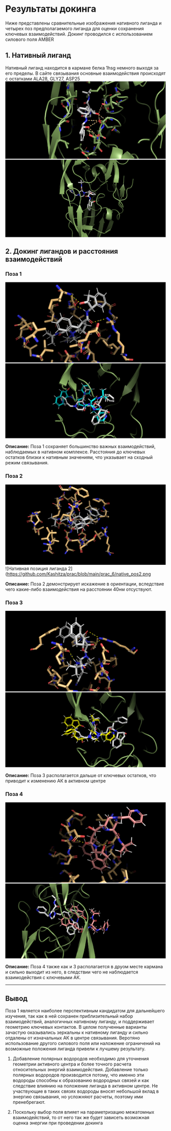 # Результаты докинга

Ниже представлены сравнительные изображения нативного лиганда и четырех поз предполагаемого лиганда для оценки сохранения ключевых взаимодействий.
Докинг проводился с использованием силового поля AMBER
## 1. Нативный лиганд
Нативный лиганд находится в кармане белка 1hsg немного выходя за его пределы. В сайте связывания основные взаимодействия происходят с остатками ALA28, GLY27, ASP25
![Нативная позиция лиганда](https://github.com/Kashitza/prac/blob/main/prac_6/native_dist.png)
![Расстояния нативного лиганда](https://github.com/Kashitza/prac/blob/main/prac_6/native_pos.png)


## 2. Докинг лигандов и расстояния взаимодействий

### Поза 1

![Расстояния лиганд 1](https://github.com/Kashitza/prac/blob/main/prac_6/lig_1_dist.png)
![Нативная позиция лиганда 1](https://github.com/Kashitza/prac/blob/main/prac_6/native_pos1.png)

**Описание:** Поза 1 сохраняет большинство важных взаимодействий, наблюдаемых в нативном комплексе. Расстояния до ключевых остатков близки к нативным значениям, что указывает на сходный режим связывания.

### Поза 2

![Расстояния лиганд 2](https://github.com/Kashitza/prac/blob/main/prac_6/lig_2_dist.png)
![Нативная позиция лиганда 2](https://github.com/Kashitza/prac/blob/main/prac_6/native_pos2.png

**Описание:** Поза 2 демонстрирует искажение в ориентации, вследствие чего какие-либо взаимодействия на расстоянии 40нм отсуствуют.

### Поза 3

![Расстояния лиганд 3](https://github.com/Kashitza/prac/blob/main/prac_6/lig_3_dist.png)
![Нативная позиция лиганда 3](https://github.com/Kashitza/prac/blob/main/prac_6/native_pos3.png)

**Описание:** Поза 3 располагается дальше от ключевых остатков, что приводит к изменению АК в активном центре

### Поза 4

![Расстояния лиганд 4](https://github.com/Kashitza/prac/blob/main/prac_6/lig_4_dist.png)
![Нативная позиция лиганда 4](https://github.com/Kashitza/prac/blob/main/prac_6/native_pos4.png)


**Описание:** Поза 4 также как и 3 располагается в друом месте кармана и сильно выходит из него, в следствии чего не наблюдается взаимодействия с ключевыми АК.

---

## Вывод

Поза 1 является наиболее перспективным кандидатом для дальнейшего изучения, так как в ней сохранен приблизительный набор взаимодействий, аналогичных нативному лиганду, и поддерживает геометрию ключевых контактов. В целом полученные варианты зачастую оказывались зеркальны к нативному лиганду и сильно отдалены от изначальных АК в центре связывания. Веротяно использование другого силового поля или наложение ограничений на возможные положения лиганда привели к лучшему результату. 

1. Добавление полярных водородов необходимо для уточнения геометрии активного центра и более точного расчета относительных энергий взаимодействия. Добавление только полярных водородов производится потому, что именно эти водороды способны к образованию водородных связей и как следствие влиянию на положение лиганда в активном центре. Не участвующие в таких связях водороды вносят небольшой вклад в энергию связывания, но усложняют расчеты, поэтому ими пренебрегают. 

2. Поскольку выбор поля влияет на параметризацию межатомных взаимодействий, то от него так же будет зависеть возможная оценка энергии при проведении докинга 